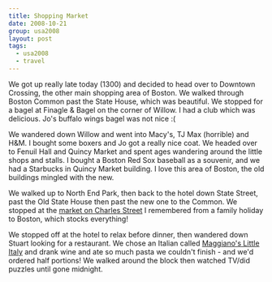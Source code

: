 ```yaml
---
title: Shopping Market
date: 2008-10-21
group: usa2008
layout: post
tags:
  - usa2008
  - travel
---
```

We got up really late today (1300) and decided to head over to Downtown Crossing, the other main shopping area of Boston. We walked through Boston Common past the State House, which was beautiful. We stopped for a bagel at Finagle & Bagel on the corner of Willow. I had a club which was delicious. Jo's buffalo wings bagel was not nice :(

We wandered down Willow and went into Macy's, TJ Max (horrible) and H&M. I bought some boxers and Jo got a really nice coat. We headed over to Fenuil Hall and Quincy Market and spent ages wandering around the little shops and stalls. I bought a Boston Red Sox baseball as a souvenir, and we had a Starbucks in Quincy Market building. I love this area of Boston, the old buildings mingled with the new.

We walked up to North End Park, then back to the hotel down State Street, past the Old State House then past the new one to the Common. We stopped at the [market on Charles Street](http://charlesstreetmarket.com/) I remembered from a family holiday to Boston, which stocks everything!

We stopped off at the hotel to relax before dinner, then wandered down Stuart looking for a restaurant. We chose an Italian called [Maggiano's Little Italy](http://www.maggianos.com/en/Boston_Boston_MA/Pages/LocationLanding.aspx) and drank wine and ate so much pasta we couldn't finish - and we'd ordered half portions! We walked around the block then watched TV/did puzzles until gone midnight.